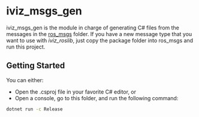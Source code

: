 # iviz_msgs_gen

iviz_msgs_gen is the module in charge of generating C# files from the messages in the [ros_msgs](../ros_msgs) folder.
If you have a new message type that you want to use with *iviz_roslib*, just copy the package folder into ros_msgs and run this project.

## Getting Started

You can either:
* Open the .csproj file in your favorite C# editor, or
* Open a console, go to this folder, and run the following command:
```bash
dotnet run -c Release
```

